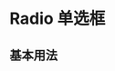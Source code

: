 # Radio 单选框

## 基本用法

<example-board :component="RadioBasic"></example-board>

<script>
import RadioBasic from 'docs/examples/form/RadioBasic';

export default {
  data() {
    return {
      RadioBasic,
    }
  }
}
</script>
